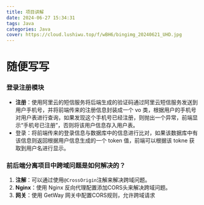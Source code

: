 ```yaml
---
title: 项目讲解
date: 2024-06-27 15:34:31
tags: Java
categories: Java
cover: https://cloud.lushiwu.top/f/wBH6/bingimg_20240621_UHD.jpg
---
```


# 随便写写

### 登录注册模块

- **注册**：使用阿里云的短信服务将后端生成的验证码通过阿里云短信服务发送到用户手机号，并将前端传来的注册信息封装成一个 vo 类，根据用户的手机号对用户表进行查询，如果发现这个手机号已经注册，则抛出一个异常，前端显示“手机号已注册”，否则将该用户信息存入用户表。
- 登录：将前端传来的登录信息与数据库中的信息进行比对，如果该数据库中有该信息则返回根据用户信息生成的一个 token 值，前端可以根据该 tokne 获取到用户名进行显示。



### 前后端分离项目中跨域问题是如何解决的？

1.  **注解**：可以通过使用`@CrossOrigin`注解来解决跨域问题。
2. **Nginx**：使用 Nginx 反向代理配置添加CORS头来解决跨域问题。
3. **网关**：使用 GetWay 网关中配置CORS规则，允许跨域请求







